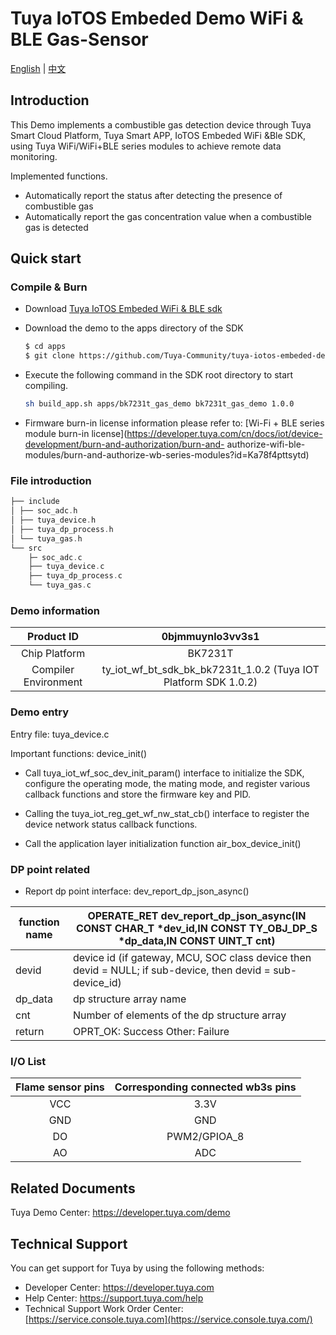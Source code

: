 # Tuya IoTOS Embeded Demo WiFi & BLE Gas-Sensor

[English](./README.md) | [中文](./README_zh.md) 

## Introduction 

This Demo implements a combustible gas detection device through Tuya Smart Cloud Platform, Tuya Smart APP, IoTOS Embeded WiFi &Ble SDK, using Tuya WiFi/WiFi+BLE series modules to achieve remote data monitoring.

Implemented functions.

+ Automatically report the status after detecting the presence of combustible gas
+ Automatically report the gas concentration value when a combustible gas is detected




## Quick start 

### Compile & Burn 

+ Download [Tuya IoTOS Embeded WiFi & BLE sdk](https://github.com/tuya/tuya-iotos-embeded-sdk-wifi-ble-bk7231t) 

+ Download the demo to the apps directory of the SDK 

  ```bash
  $ cd apps
  $ git clone https://github.com/Tuya-Community/tuya-iotos-embeded-demo-wifi-ble-gas-detection.git
  ```

+ Execute the following command in the SDK root directory to start compiling.

  ```bash
  sh build_app.sh apps/bk7231t_gas_demo bk7231t_gas_demo 1.0.0 
  ```

+ Firmware burn-in license information please refer to: [Wi-Fi + BLE series module burn-in license](https://developer.tuya.com/cn/docs/iot/device-development/burn-and-authorization/burn-and- authorize-wifi-ble-modules/burn-and-authorize-wb-series-modules?id=Ka78f4pttsytd) 

 

 ### File introduction 

```c
├── include
│ ├── soc_adc.h
│ ├── tuya_device.h
│ ├── tuya_dp_process.h
│ └── tuya_gas.h
└── src
    ├─ soc_adc.c
    ├── tuya_device.c
    ├── tuya_dp_process.c
    └── tuya_gas.c
```



 ### Demo information 

|      Product ID      |                       0bjmmuynlo3vv3s1                       |
| :------------------: | :----------------------------------------------------------: |
|    Chip Platform     |                           BK7231T                            |
| Compiler Environment | ty_iot_wf_bt_sdk_bk_bk7231t_1.0.2 (Tuya IOT Platform SDK 1.0.2) |

  

### Demo entry

Entry file: tuya_device.c

Important functions: device_init()

+ Call tuya_iot_wf_soc_dev_init_param() interface to initialize the SDK, configure the operating mode, the mating mode, and register various callback functions and store the firmware key and PID.

+ Calling the tuya_iot_reg_get_wf_nw_stat_cb() interface to register the device network status callback functions.

+ Call the application layer initialization function air_box_device_init()

 

### DP point related

+ Report dp point interface: dev_report_dp_json_async()

| function name | OPERATE_RET dev_report_dp_json_async(IN CONST CHAR_T *dev_id,IN CONST TY_OBJ_DP_S *dp_data,IN CONST UINT_T cnt) |
| ------------- | ------------------------------------------------------------ |
| devid         | device id (if gateway, MCU, SOC class device then devid = NULL; if sub-device, then devid = sub-device_id) |
| dp_data       | dp structure array name                                      |
| cnt           | Number of elements of the dp structure array                 |
| return        | OPRT_OK: Success Other: Failure                              |

 

### I/O List 

| Flame sensor pins | Corresponding connected wb3s pins |
| :---------------: | :-------------------------------: |
|        VCC        |               3.3V                |
|        GND        |                GND                |
|        DO         |           PWM2/GPIOA_8            |
|        AO         |                ADC                |

 

## Related Documents

Tuya Demo Center: https://developer.tuya.com/demo



## Technical Support

You can get support for Tuya by using the following methods:

- Developer Center: https://developer.tuya.com
- Help Center: https://support.tuya.com/help
- Technical Support Work Order Center: [https://service.console.tuya.com](https://service.console.tuya.com/) 